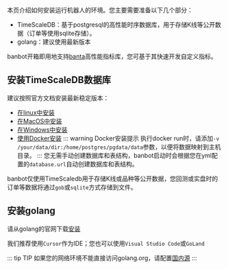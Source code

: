 本页介绍如何安装运行机器人的环境。您主要需要准备以下几个部分：
* TimeScaleDB：基于postgresql的高性能时序数据库，用于存储K线等公开数据（订单等使用sqlite存储）。
* golang：建议使用最新版本

banbot开箱即用地支持[banta](https://github.com/banbox/banta)高性能指标库，您可基于其快速开发自定义指标。

## 安装TimeScaleDB数据库
建议按照官方文档安装最新稳定版本：
* [在linux中安装](https://docs.timescale.com/self-hosted/latest/install/installation-linux/)
* [在MacOS中安装](https://docs.timescale.com/self-hosted/latest/install/installation-macos/)
* [在Windows中安装](https://docs.timescale.com/self-hosted/latest/install/installation-windows/)
* [使用Docker安装](https://docs.timescale.com/self-hosted/latest/install/installation-docker/)
::: warning Docker安装提示
执行docker run时，请添加`-v /your/data/dir:/home/postgres/pgdata/data`参数，以便将数据映射到主机目录。
:::
您无需手动创建数据库和表结构，banbot启动时会根据您在yml配置的`database.url`自动创建数据库和表结构。

banbot仅使用TimeScaledb用于存储K线或品种等公开数据，您回测或实盘时的订单等数据将通过`gob`或`sqlite`方式存储到文件。

## 安装golang
请从golang的官网下载[安装](https://go.dev/doc/install)

我们推荐使用`Cursor`作为IDE；您也可以使用`Visual Studio Code`或`GoLand`

::: tip TIP
如果您的网络环境不能直接访问golang.org，请配置[国内源](https://learnku.com/go/wikis/38122)
:::
